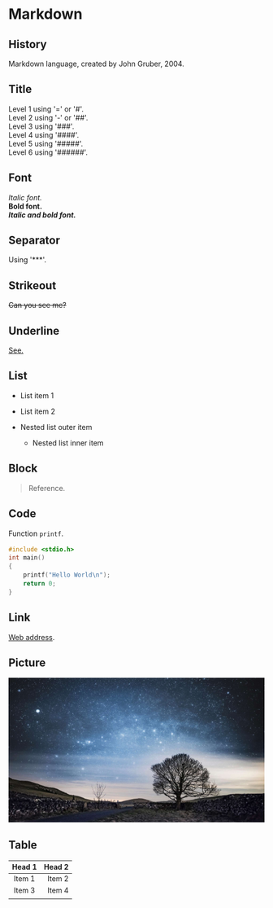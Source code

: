 # Markdown

## History

Markdown language, created by John Gruber, 2004.

## Title

Level 1 using '=' or '#'.  
Level 2 using '-' or '##'.  
Level 3 using '###'.  
Level 4 using '####'.  
Level 5 using '#####'.  
Level 6 using '######'.

## Font

*Italic font.*  
**Bold font.**  
***Italic and bold font.***

## Separator

Using '\*\*\*'.

## Strikeout

~~Can you see me?~~

## Underline

<u>See.</u>

## List

* List item 1  
* List item 2

* Nested list outer item  
    * Nested list inner item

## Block

> Reference.

## Code

Function `printf`.

```c
#include <stdio.h>
int main()
{
    printf("Hello World\n");
    return 0;
}
```

## Link

[Web address](https://slippersss.github.io).

## Picture

![Desktop](./HelloWorld.annex/desktop.jpg)

## Table

| Head 1 | Head  2 |
| :-: | -: |
| Item 1 | Item 2 |
| Item 3 | Item 4 |
|  |  |
